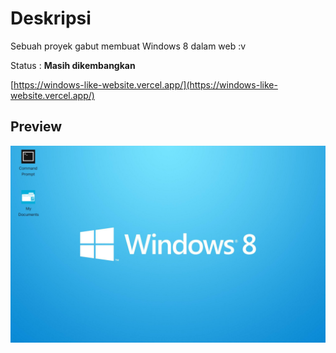 # Deskripsi

Sebuah proyek gabut membuat Windows 8 dalam web :v

Status : **Masih dikembangkan**

[https://windows-like-website.vercel.app/](https://windows-like-website.vercel.app/)

## Preview

![Preview](https://github.com/pradana4648/windows-like-website/blob/master/windows8%20like.png)
